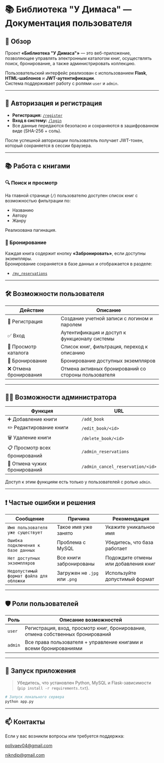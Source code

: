 # 📚 Библиотека "У Димаса" — Документация пользователя

## 🧩 Обзор

Проект **«Библиотека "У Димаса"»** — это веб-приложение, позволяющее управлять электронным каталогом книг, осуществлять поиск, бронирование, а также администрировать коллекцию.

Пользовательский интерфейс реализован с использованием **Flask**, **HTML-шаблонов** и **JWT-аутентификации**.  
Система поддерживает работу с ролями `user` и `admin`.

---

## 🔑 Авторизация и регистрация

- **Регистрация:** [`/register`](http://localhost:5000/register)
- **Вход в систему:** [`/login`](http://localhost:5000/login)
- Все данные передаются безопасно и сохраняются в зашифрованном виде (SHA-256 + соль).

После успешной авторизации пользователь получает JWT-токен, который сохраняется в сессии браузера.

---

## 📚 Работа с книгами

### 🔍 Поиск и просмотр

На главной странице (`/`) пользователю доступен список книг с возможностью фильтрации по:
- Названию
- Автору
- Жанру

Реализована пагинация.

### 📌 Бронирование

Каждая книга содержит кнопку **«Забронировать»**, если доступны экземпляры.  
Бронирование сохраняется в базе данных и отображается в разделе:

- [`/my_reservations`](http://localhost:5000/my_reservations)

---

## 🛠 Возможности пользователя

| Действие                     | Описание                                                |
|-----------------------------|---------------------------------------------------------|
| 🔐 Регистрация               | Создание учетной записи с логином и паролем             |
| ✅ Вход                      | Аутентификация и доступ к функционалу системы           |
| 📖 Просмотр каталога         | Список книг, фильтрация, переход к описанию             |
| 📅 Бронирование              | Бронирование доступных экземпляров                      |
| ❌ Отмена бронирования       | Отмена активных бронирований со стороны пользователя    |

---

## 👨‍💼 Возможности администратора

| Функция                     | URL                            |
|----------------------------|---------------------------------|
| ➕ Добавление книги         | `/add_book`                    |
| ✏️ Редактирование книги     | `/edit_book/<id>`              |
| 🗑 Удаление книги           | `/delete_book/<id>`            |
| 📋 Просмотр всех бронирований | `/admin_reservations`         |
| 🚫 Отмена чужих бронирований | `/admin_cancel_reservation/<id>` |

Доступ к этим функциям есть только у пользователей с ролью `admin`.

---

## ❗ Частые ошибки и решения

| Сообщение                                    | Причина                            | Рекомендация                          |
|---------------------------------------------|------------------------------------|---------------------------------------|
| `Имя пользователя уже существует`           | Такое имя уже занято               | Укажите уникальное имя                |
| `Ошибка подключения к базе данных`          | Проблема с MySQL                   | Убедитесь, что база работает          |
| `Нет доступных экземпляров`                 | Все книги забронированы            | Подождите отмены или добавления книг |
| `Недопустимый формат файла для обложки`     | Загружен не `.jpg` или `.png`     | Используйте допустимый формат         |

---

## 🛡 Роли пользователей

| Роль    | Описание возможностей                                                                  |
|---------|------------------------------------------------------------------------------------------|
| `user`  | Регистрация, вход, просмотр книг, бронирование, отмена собственных бронирований         |
| `admin` | Все права пользователя + управление книгами и всеми бронированиями                      |

---

## 🚀 Запуск приложения

> Убедитесь, что установлен Python, MySQL и Flask-зависимости (`pip install -r requirements.txt`).

```bash
# Запуск локального сервера
python app.py
```
---

## 📫 Контакты
Если у вас возникли вопросы или требуется поддержка:

polivaev04@gmail.com

nikndip@gmail.com
